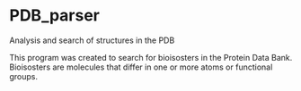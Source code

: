 # PDB_parser
Analysis and search of structures in the PDB

This program was created to search for bioisosters in the Protein Data Bank. 
Bioisosters are molecules that differ in one or more atoms or functional groups.
